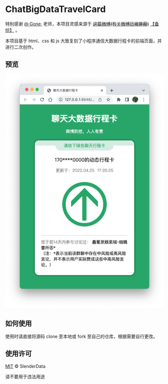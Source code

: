 # ChatBigDataTravelCard

特别感谢 [@·Gone·](https://weibo.com/u/2881197961) 老师，本项目灵感来源于 [~~这篇微博(有关微博已被屏蔽)~~](https://weibo.com/2881197961/LkEoLyCnP) [【备份】](weibo_backups/weibo_backups.md) 。

本项目基于 html、css 和 js 大致复刻了小程序通信大数据行程卡的前端页面，并进行二次创作。

## 预览

![preview](preview.png)

## 如何使用

使用时请直接将源码 clone 至本地或 fork 至自己的仓库，根据需要自行更改。

## 使用许可

[MIT](LICENSE) © SlenderData

请不要用于违法用途
